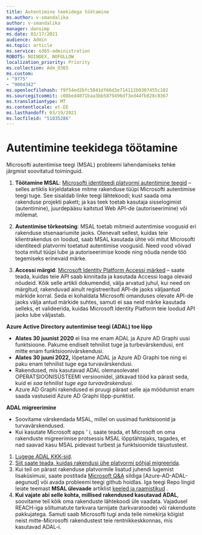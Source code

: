 ```yaml
---
title: Autentimine teekidega töötamine
ms.author: v-smandalika
author: v-smandalika
manager: dansimp
ms.date: 03/17/2021
audience: Admin
ms.topic: article
ms.service: o365-administration
ROBOTS: NOINDEX, NOFOLLOW
localization_priority: Priority
ms.collection: Adm_O365
ms.custom:
- "9775"
- "9004342"
ms.openlocfilehash: f9f54ed2bfc5841df66d3e714112b9307455c182
ms.sourcegitcommit: c08bed4071baa3bb5879496df3ed44fb828c8367
ms.translationtype: MT
ms.contentlocale: et-EE
ms.lasthandoff: 03/19/2021
ms.locfileid: "51035286"
---
```

# <a name="working-with-authentication-libraries"></a>Autentimine teekidega töötamine

Microsofti autentimise teegi (MSAL) probleemi lahendamiseks tehke järgmist soovitatud toiminguid.

1. **Töötamine MSAL**: [Microsofti identiteedi platvormi autentimine teegid](https://docs.microsoft.com/azure/active-directory/develop/reference-v2-libraries) – selles artiklis kirjeldatakse mitme rakenduse tüüpi Microsofti autentimise teegi tuge. See sisaldab linke teegi lähtekoodi; kust saada oma rakenduse projekti pakett; ja kas teek toetab kasutaja sisselogimist (autentimine), juurdepääsu kaitstud Web API-de (autoriseerimine) või mõlemat.

2. **Autentimise tõrkeotsing**: MSAL toetab mitmeid autentimise voogusid eri rakenduse stsenaariumite jaoks. Olenevalt sellest, kuidas teie klientrakendus on loodud, saab MSAL kasutada ühte või mitut Microsofti identiteedi platvormi toetatud autentimise voogusid. Need vood võivad toota mitut tüüpi lube ja autoriseerimise koode ning nõuda nende töö tegemiseks erinevaid märke.

3. **Accessi märgid**: [Microsoft Identity Platform Accessi märked](https://docs.microsoft.com/azure/active-directory/develop/access-tokens) – saate teada, kuidas teie API saab kinnitada ja kasutada Accessi loaga olevaid nõudeid. Kõik selle artikli dokumendid, välja arvatud juhul, kui need on märgitud, rakenduvad ainult registreeritud API-de jaoks väljaantud märkide korral. Seda ei kohaldata Microsofti omanduses olevate API-de jaoks välja antud märkide suhtes, samuti ei saa neid märke kasutada selleks, et valideerida, kuidas Microsoft Identity Platform teie loodud API jaoks lube väljastab.

**Azure Active Directory autentimise teegi (ADAL) toe lõpp**

- **Alates 30 juunist 2020** ei lisa me enam ADAL ja Azure AD Graphi uusi funktsioone. Pakume endiselt tehnilist tuge ja turbevärskendusi, ent mitte enam funktsioonivärskendusi.
- **Alates 30 juuni 2022,** lõpetame ADAL ja Azure AD Graphi toe ning ei paku enam tehnilist tuge ega turvavärskendusi.
- Rakendused, mis kasutavad ADAL olemasolevatel OPERATSIOONISÜSTEEMI versioonidel, jätkavad tööd ka pärast seda, kuid ei *saa tehnilist tuge ega turvavärskendusi*.
- Azure AD Graphi rakendused ei pruugi pärast selle aja möödumist enam saada vastuseid Azure AD Graphi lõpp-punktist.

**ADAL migreerimine**

- Soovitame värskendada MSAL, millel on uusimad funktsioonid ja turvavärskendused.
- Kui kasutate Microsoft apps ' i, saate teada, et Microsoft on oma rakenduste migreerimise protsessis MSAL lõpptähtajaks, tagades, et nad saavad kasu MSAL pidevast turbest ja funktsioonide täiustustest.

1. [Lugege ADAL KKK-sid](https://docs.microsoft.com/azure/active-directory/develop/msal-migration#frequently-asked-questions-faq).
2. [Siit saate teada, kuidas rakendusi ühe platvormi põhjal migreerida](https://docs.microsoft.com/azure/active-directory/develop/msal-migration#migration-guidance).
3. Kui teil on pärast rakenduse platvormile lisatud juhendi lugemist lisaküsimusi, saate postitada [Microsoft Q&A](https://docs.microsoft.com/answers/topics/azure-ad-adal-deprecation.html) sildiga [Azure-AD-ADAL-aegunud] või avada probleemi teegi github hoidlas. Iga teegi Repo lingid leiate teemast **MSAL ülevaade** artiklist [keeled ja raamistikud](https://docs.microsoft.com/azure/active-directory/develop/msal-overview#languages-and-frameworks) .
4. **Kui vajate abi selle kohta, millised rakendused kasutavad ADAL**, soovitame teil kõik oma rakenduste lähtekoodi üle vaadata. Vajadusel REACH-iga sõltumatute tarkvara tarnijate (tarkvaratoode) või rakenduste pakkujatega. Samuti saab Microsofti tugi anda teile nimekirja kõigist neist mitte-Microsofti rakendustest teie rentnikkeskkonnas, mis kasutavad ADAL-i.







